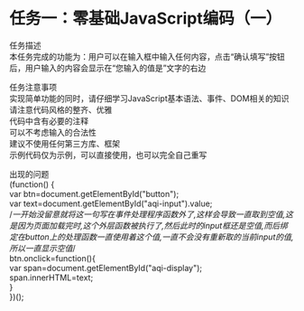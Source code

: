 # 任务一：零基础JavaScript编码（一）

任务描述  
本任务完成的功能为：用户可以在输入框中输入任何内容，点击“确认填写”按钮后，用户输入的内容会显示在“您输入的值是”文字的右边  

任务注意事项  
实现简单功能的同时，请仔细学习JavaScript基本语法、事件、DOM相关的知识  
请注意代码风格的整齐、优雅  
代码中含有必要的注释  
可以不考虑输入的合法性  
建议不使用任何第三方库、框架  
示例代码仅为示例，可以直接使用，也可以完全自己重写  

出现的问题  
(function() {  
  var btn=document.getElementById("button");  
  var text=document.getElementById("aqi-input").value;  
  /*一开始没留意就将这一句写在事件处理程序函数外了,这样会导致一直取到空值,这是因为页面加载完时,这个外层函数被执行了,然后此时的input框还是空值,而后绑定在button上的处理函数一直使用着这个值,一直不会没有重新取的当前input的值,所以一直显示空值*/  
  btn.onclick=function(){  
    var span=document.getElementById("aqi-display");  
    span.innerHTML=text;  
  }  
})();  
